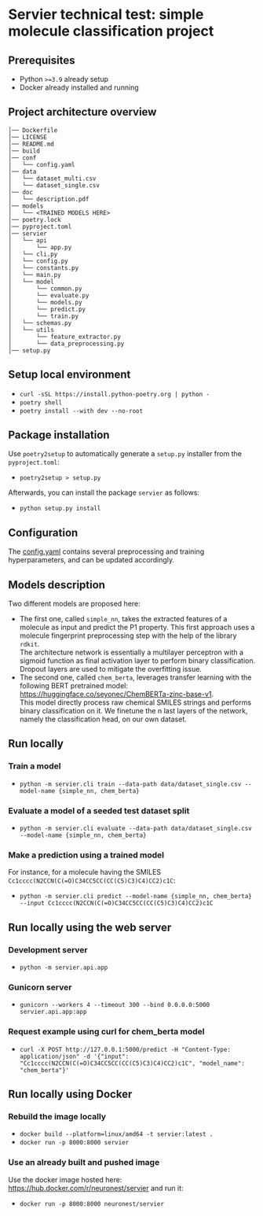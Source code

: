 # Servier technical test: simple molecule classification project

## Prerequisites

- Python `>=3.9` already setup
- Docker already installed and running

## Project architecture overview

```
│── Dockerfile
│── LICENSE
│── README.md
│── build
│── conf
│   └── config.yaml
│── data
│   └── dataset_multi.csv
│   └── dataset_single.csv
│── doc
│   └── description.pdf
│── models
│   └── <TRAINED MODELS HERE>
│── poetry.lock
│── pyproject.toml
│── servier
│   └── api
│       └── app.py
│   └── cli.py
│   └── config.py
│   └── constants.py
│   └── main.py
│   └── model
│       └── common.py
│       └── evaluate.py
│       └── models.py
│       └── predict.py
│       └── train.py
│   └── schemas.py
│   └── utils
│       └── feature_extractor.py
│       └── data_preprocessing.py
│── setup.py
```

## Setup local environment

- `curl -sSL https://install.python-poetry.org | python -`
- `poetry shell`
- `poetry install --with dev --no-root`

## Package installation

Use `poetry2setup` to automatically generate a `setup.py` installer from the `pyproject.toml`:
- `poetry2setup > setup.py`

Afterwards, you can install the package `servier` as follows:
- `python setup.py install`

## Configuration

The [config.yaml](/conf/config.yaml) contains several preprocessing and training hyperparameters, and can be updated accordingly.

## Models description

Two different models are proposed here:
- The first one, called `simple_nn`, takes the extracted features of a molecule as input and predict the P1 property.
This first approach uses a molecule fingerprint preprocessing step with the help of the library `rdkit`. <br>
The architecture network is essentially a multilayer perceptron with a sigmoid function as final activation layer to perform binary classification. Dropout layers are used to mitigate the overfitting issue.
- The second one, called `chem_berta`, leverages transfer learning with the following BERT pretrained model: https://huggingface.co/seyonec/ChemBERTa-zinc-base-v1. <br>
This model directly process raw chemical SMILES strings and performs binary classification on it.
We finetune the n last layers of the network, namely the classification head, on our own dataset.

## Run locally

### Train a model

- `python -m servier.cli train --data-path data/dataset_single.csv --model-name {simple_nn, chem_berta}`

### Evaluate a model of a seeded test dataset split

- `python -m servier.cli evaluate --data-path data/dataset_single.csv --model-name {simple_nn, chem_berta}`

### Make a prediction using a trained model

For instance, for a molecule having the SMILES `Cc1cccc(N2CCN(C(=O)C34CC5CC(CC(C5)C3)C4)CC2)c1C`:

- `python -m servier.cli predict --model-name {simple_nn, chem_berta} --input Cc1cccc(N2CCN(C(=O)C34CC5CC(CC(C5)C3)C4)CC2)c1C`

## Run locally using the web server

### Development server

- `python -m servier.api.app`

### Gunicorn server

- `gunicorn --workers 4 --timeout 300 --bind 0.0.0.0:5000 servier.api.app:app`

### Request example using curl for chem_berta model

- `curl -X POST http://127.0.0.1:5000/predict -H "Content-Type: application/json" -d '{"input": "Cc1cccc(N2CCN(C(=O)C34CC5CC(CC(C5)C3)C4)CC2)c1C", "model_name": "chem_berta"}'`


## Run locally using Docker

### Rebuild the image locally

- `docker build --platform=linux/amd64 -t servier:latest .`
- `docker run -p 8000:8000 servier`

### Use an already built and pushed image

Use the docker image hosted here: https://hub.docker.com/r/neuronest/servier and run it:

- `docker run -p 8000:8000 neuronest/servier`
